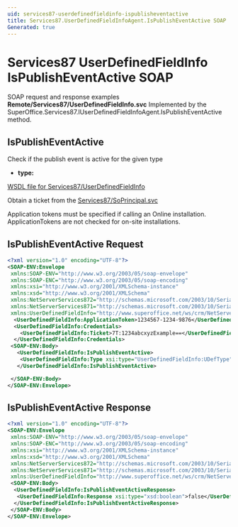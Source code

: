```yaml
---
uid: services87-userdefinedfieldinfo-ispublisheventactive
title: Services87.UserDefinedFieldInfoAgent.IsPublishEventActive SOAP
Generated: true
---
```


# Services87 UserDefinedFieldInfo IsPublishEventActive SOAP

SOAP request and response examples **Remote/Services87/UserDefinedFieldInfo.svc**
Implemented by the <see cref="M:SuperOffice.Services87.IUserDefinedFieldInfoAgent.IsPublishEventActive">SuperOffice.Services87.IUserDefinedFieldInfoAgent.IsPublishEventActive</see> method.

## IsPublishEventActive

Check if the publish event is active for the given type

* **type:** 



[WSDL file for Services87/UserDefinedFieldInfo](../Services87-UserDefinedFieldInfo.md)

Obtain a ticket from the [Services87/SoPrincipal.svc](../SoPrincipal/index.md)

Application tokens must be specified if calling an Online installation. ApplicationTokens are not checked for on-site installations.

## IsPublishEventActive Request

```xml
<?xml version="1.0" encoding="UTF-8"?>
<SOAP-ENV:Envelope
 xmlns:SOAP-ENV="http://www.w3.org/2003/05/soap-envelope"
 xmlns:SOAP-ENC="http://www.w3.org/2003/05/soap-encoding"
 xmlns:xsi="http://www.w3.org/2001/XMLSchema-instance"
 xmlns:xsd="http://www.w3.org/2001/XMLSchema"
 xmlns:NetServerServices872="http://schemas.microsoft.com/2003/10/Serialization/Arrays"
 xmlns:NetServerServices871="http://schemas.microsoft.com/2003/10/Serialization/"
 xmlns:UserDefinedFieldInfo="http://www.superoffice.net/ws/crm/NetServer/Services87">
  <UserDefinedFieldInfo:ApplicationToken>1234567-1234-9876</UserDefinedFieldInfo:ApplicationToken>
  <UserDefinedFieldInfo:Credentials>
    <UserDefinedFieldInfo:Ticket>7T:1234abcxyzExample==</UserDefinedFieldInfo:Ticket>
  </UserDefinedFieldInfo:Credentials>
 <SOAP-ENV:Body>
   <UserDefinedFieldInfo:IsPublishEventActive>
    <UserDefinedFieldInfo:Type xsi:type="UserDefinedFieldInfo:UDefType">Invalid</UserDefinedFieldInfo:Type>
   </UserDefinedFieldInfo:IsPublishEventActive>

 </SOAP-ENV:Body>
</SOAP-ENV:Envelope>

```


## IsPublishEventActive Response

```xml
<?xml version="1.0" encoding="UTF-8"?>
<SOAP-ENV:Envelope
 xmlns:SOAP-ENV="http://www.w3.org/2003/05/soap-envelope"
 xmlns:SOAP-ENC="http://www.w3.org/2003/05/soap-encoding"
 xmlns:xsi="http://www.w3.org/2001/XMLSchema-instance"
 xmlns:xsd="http://www.w3.org/2001/XMLSchema"
 xmlns:NetServerServices872="http://schemas.microsoft.com/2003/10/Serialization/Arrays"
 xmlns:NetServerServices871="http://schemas.microsoft.com/2003/10/Serialization/"
 xmlns:UserDefinedFieldInfo="http://www.superoffice.net/ws/crm/NetServer/Services87">
 <SOAP-ENV:Body>
  <UserDefinedFieldInfo:IsPublishEventActiveResponse>
   <UserDefinedFieldInfo:Response xsi:type="xsd:boolean">false</UserDefinedFieldInfo:Response>
  </UserDefinedFieldInfo:IsPublishEventActiveResponse>
 </SOAP-ENV:Body>
</SOAP-ENV:Envelope>

```

